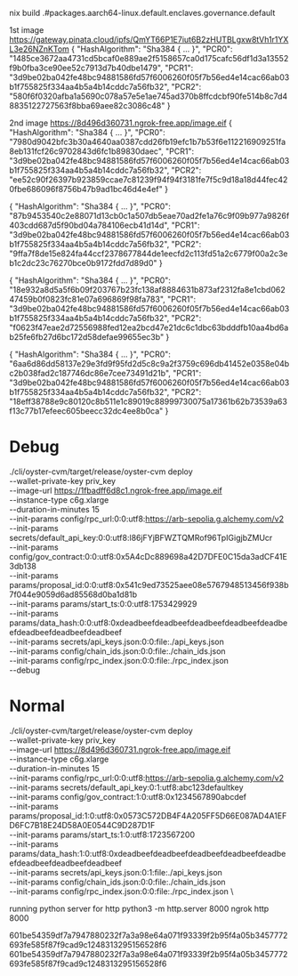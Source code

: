 nix build .#packages.aarch64-linux.default.enclaves.governance.default

1st image https://gateway.pinata.cloud/ipfs/QmYT66P1E7iut6B2zHUTBLgxw8tVh1r1YXL3e26NZnKTom
{
  "HashAlgorithm": "Sha384 { ... }",
  "PCR0": "1485ce3672aa4731cd5bcaf0e889ae2f5158657ca0d175cafc56df1d3a13552f9b0fba3ce90ee52c7913d7b40dbe1479",
  "PCR1": "3d9be02ba042fe48bc94881586fd57f6006260f05f7b56ed4e14cac66ab03b1f755825f334aa4b5a4b14cddc7a56fb32",
  "PCR2": "580f6f0320afba1a5690c078a57e5e1ae745ad370b8ffcdcbf90fe514b8c7d48835122727563f8bba69aee82c3086c48"
}

2nd image https://8d496d360731.ngrok-free.app/image.eif
{
  "HashAlgorithm": "Sha384 { ... }",
  "PCR0": "7980d9042bfc3b30a4640aa0387cdd26fb19efc1b7b53f6e112216909251fa8eb131fcf26c9702843d6fc1b89830daec",
  "PCR1": "3d9be02ba042fe48bc94881586fd57f6006260f05f7b56ed4e14cac66ab03b1f755825f334aa4b5a4b14cddc7a56fb32",
  "PCR2": "ee52c90f26397b923859ccae7c81239f94f94f3181fe7f5c9d18a18d44fec420fbe686096f8756b47b9ad1bc46d4e4ef"
}

{
  "HashAlgorithm": "Sha384 { ... }",
  "PCR0": "87b9453540c2e88071d13cb0c1a507db5eae70ad2fe1a76c9f09b977a9826f403cdd687d5f90bd04a784106ecb41d14d",
  "PCR1": "3d9be02ba042fe48bc94881586fd57f6006260f05f7b56ed4e14cac66ab03b1f755825f334aa4b5a4b14cddc7a56fb32",
  "PCR2": "9ffa7f8de15e824fa44ccf2378677844de1eecfd2c113fd51a2c6779f00a2c3eb1c2dc23c76270bce0b9172fdd7d89d0"
}

{
  "HashAlgorithm": "Sha384 { ... }",
  "PCR0": "18e932a8d5a5f6b09f203767b23fc138af8884631b873af2312fa8e1cbd06247459b0f0823fc81e07a696869f98fa783",
  "PCR1": "3d9be02ba042fe48bc94881586fd57f6006260f05f7b56ed4e14cac66ab03b1f755825f334aa4b5a4b14cddc7a56fb32",
  "PCR2": "f0623f47eae2d72556988fed12ea2bcd47e21dc6c1dbc63bdddfb10aa4bd6ab25fe6fb27d6bc172d58defae99655ec3b"
}

{
  "HashAlgorithm": "Sha384 { ... }",
  "PCR0": "6aa6d86dd58137e29e3fd9f95fd2d5c8c9a2f3759c696db41452e0358e04bc2b038fad2c187746dc86e7cee73491d21b",
  "PCR1": "3d9be02ba042fe48bc94881586fd57f6006260f05f7b56ed4e14cac66ab03b1f755825f334aa4b5a4b14cddc7a56fb32",
  "PCR2": "18eff38788e9c80120c8b511e1c89019c88999730075a17361b62b73539a63f13c77b17efeec605beecc32dc4ee8b0ca"
}


# Debug
./cli/oyster-cvm/target/release/oyster-cvm deploy \
--wallet-private-key priv_key \
--image-url https://1fbadff6d8c1.ngrok-free.app/image.eif \
--instance-type c6g.xlarge \
--duration-in-minutes 15 \
--init-params config/rpc_url:0:0:utf8:https://arb-sepolia.g.alchemy.com/v2 \
--init-params secrets/default_api_key:0:0:utf8:l86jFYjBFWZTQMRof96TpIGigjbZMUcr \
--init-params config/gov_contract:0:0:utf8:0x5A4cDc889698a42D7DFE0C15da3adCF41E3db138 \
--init-params params/proposal_id:0:0:utf8:0x541c9ed73525aee08e5767948513456f938b7f044e9059d6ad85568d0ba1d81b \
--init-params params/start_ts:0:0:utf8:1753429929 \
--init-params params/data_hash:0:0:utf8:0xdeadbeefdeadbeefdeadbeefdeadbeefdeadbeefdeadbeefdeadbeefdeadbeef \
--init-params secrets/api_keys.json:0:0:file:./api_keys.json \
--init-params config/chain_ids.json:0:0:file:./chain_ids.json \
--init-params config/rpc_index.json:0:0:file:./rpc_index.json \
--debug

# Normal
./cli/oyster-cvm/target/release/oyster-cvm deploy \
--wallet-private-key priv_key \
--image-url https://8d496d360731.ngrok-free.app/image.eif \
--instance-type c6g.xlarge \
--duration-in-minutes 15 \
--init-params config/rpc_url:0:0:utf8:https://arb-sepolia.g.alchemy.com/v2 \
--init-params secrets/default_api_key:0:1:utf8:abc123defaultkey \
--init-params config/gov_contract:1:0:utf8:0x1234567890abcdef \
--init-params params/proposal_id:1:0:utf8:0x0573C572DB4F4A205FF5D66E087AD4A1EFD6FC7B18E24D58A0E0544C9D287D1F \
--init-params params/start_ts:1:0:utf8:1723567200 \
--init-params params/data_hash:1:0:utf8:0xdeadbeefdeadbeefdeadbeefdeadbeefdeadbeefdeadbeefdeadbeefdeadbeef \
--init-params secrets/api_keys.json:0:1:file:./api_keys.json \
--init-params config/chain_ids.json:0:0:file:./chain_ids.json \
--init-params config/rpc_index.json:0:0:file:./rpc_index.json \


running python server for http
python3 -m http.server 8000
ngrok http 8000

601be54359df7a7947880232f7a3a98e64a071f93339f2b95f4a05b3457772693fe585f87f9cad9c1248313295156528f6
601be54359df7a7947880232f7a3a98e64a071f93339f2b95f4a05b3457772693fe585f87f9cad9c1248313295156528f6